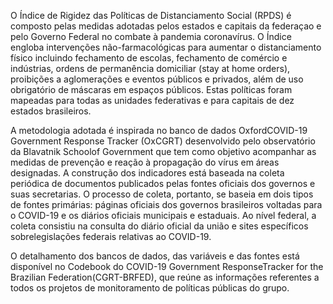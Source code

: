 O Índice de Rigidez das Políticas de Distanciamento Social (RPDS) é composto pelas medidas adotadas pelos estados e capitais da federaçao e pelo Governo Federal no combate à pandemia coronavírus. O Índice engloba intervenções não-farmacológicas para aumentar o distanciamento físico incluindo fechamento de escolas, fechamento de comércio e indústrias, ordens de permanência domiciliar (stay at home orders), proibições a aglomerações e eventos públicos e privados, além de uso obrigatório de máscaras em espaços públicos. Estas políticas foram mapeadas para todas as unidades federativas e para capitais de dez estados brasileiros.

A metodologia adotada é inspirada no banco de dados OxfordCOVID-19 Government Response Tracker (OxCGRT) desenvolvido pelo observatório da Blavatnik Schoolof Government que tem como objetivo acompanhar as medidas de prevenção e reação à propagação do vírus em áreas designadas. A construção dos indicadores está baseada na coleta periódica de documentos publicados  pelas  fontes oficiais dos governos e suas secretarias. O processo de coleta, portanto, se  baseia  em  dois  tipos  de  fontes primárias: páginas oficiais dos governos brasileiros voltadas para o COVID-19 e os diários oficiais municipais e estaduais. Ao nível federal, a coleta consistiu na consulta do diário oficial da união e sites específicos sobrelegislações federais relativas ao COVID-19. 

O detalhamento dos bancos de dados, das variáveis e das fontes está disponível no Codebook do COVID-19 Government ResponseTracker for the Brazilian Federation(CGRT-BRFED), que reúne as informações referentes a todos os projetos de monitoramento de políticas públicas do grupo.
